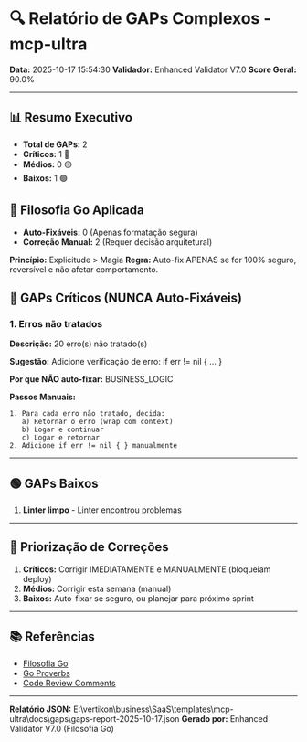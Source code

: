 # 🔍 Relatório de GAPs Complexos - mcp-ultra

**Data:** 2025-10-17 15:54:30
**Validador:** Enhanced Validator V7.0
**Score Geral:** 90.0%

---

## 📊 Resumo Executivo

- **Total de GAPs:** 2
- **Críticos:** 1 🔴
- **Médios:** 0 🟡
- **Baixos:** 1 🟢

## 🎯 Filosofia Go Aplicada

- **Auto-Fixáveis:** 0 (Apenas formatação segura)
- **Correção Manual:** 2 (Requer decisão arquitetural)

**Princípio:** Explicitude > Magia
**Regra:** Auto-fix APENAS se for 100% seguro, reversível e não afetar comportamento.

## 🔴 GAPs Críticos (NUNCA Auto-Fixáveis)

### 1. Erros não tratados

**Descrição:** 20 erro(s) não tratado(s)

**Sugestão:** Adicione verificação de erro: if err != nil { ... }

**Por que NÃO auto-fixar:** BUSINESS_LOGIC

**Passos Manuais:**
```
1. Para cada erro não tratado, decida:
   a) Retornar o erro (wrap com context)
   b) Logar e continuar
   c) Logar e retornar
2. Adicione if err != nil { } manualmente
```

---

## 🟢 GAPs Baixos

1. **Linter limpo** - Linter encontrou problemas

---

## 🎯 Priorização de Correções

1. **Críticos:** Corrigir IMEDIATAMENTE e MANUALMENTE (bloqueiam deploy)
2. **Médios:** Corrigir esta semana (manual)
3. **Baixos:** Auto-fixar se seguro, ou planejar para próximo sprint

---

## 📚 Referências

- [Filosofia Go](https://go.dev/doc/effective_go)
- [Go Proverbs](https://go-proverbs.github.io/)
- [Code Review Comments](https://github.com/golang/go/wiki/CodeReviewComments)

---

**Relatório JSON:** E:\vertikon\business\SaaS\templates\mcp-ultra\docs\gaps\gaps-report-2025-10-17.json
**Gerado por:** Enhanced Validator V7.0 (Filosofia Go)
